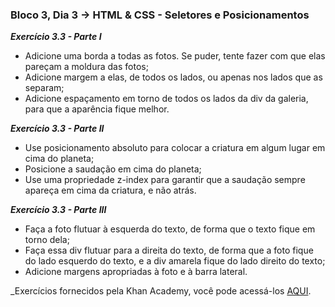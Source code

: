 ### Bloco 3, Dia 3 -> HTML & CSS - Seletores e Posicionamentos

_**Exercício 3.3 - Parte I**_
 - Adicione uma borda a todas as fotos. Se puder, tente fazer com que elas pareçam a moldura das fotos;
 - Adicione margem a elas, de todos os lados, ou apenas nos lados que as separam;
 - Adicione espaçamento em torno de todos os lados da div da galeria, para que a aparência fique melhor.

_**Exercício 3.3 - Parte II**_
 - Use posicionamento absoluto para colocar a criatura em algum lugar em cima do planeta;
 - Posicione a saudação em cima do planeta;
 - Use uma propriedade z-index para garantir que a saudação sempre apareça em cima da criatura, e não atrás.

 _**Exercício 3.3 - Parte III**_
 - Faça a foto flutuar à esquerda do texto, de forma que o texto fique em torno dela;
 - Faça essa div flutuar para a direita do texto, de forma que a foto fique do lado esquerdo do texto, e a div amarela fique do lado direito do texto;
 - Adicione margens apropriadas à foto e à barra lateral.

 _Exercícios fornecidos pela Khan Academy, você pode acessá-los [AQUI](https://pt.khanacademy.org/computing/computer-programming/html-css/css-layout-properties/pt/css-grouping-elements).